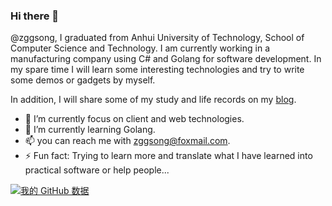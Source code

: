 ### Hi there 👋

@zggsong, I graduated from Anhui University of Technology, School of Computer Science and Technology. I am currently working in a manufacturing company using C# and Golang for software development. In my spare time I will learn some interesting technologies and try to write some demos or gadgets by myself.

In addition, I will share some of my study and life records on my [blog](https://www.zggsong.com). 

- 🔭 I’m currently focus on client and web technologies.
- 🌱 I’m currently learning Golang.
- 📫 you can reach me with [zggsong@foxmail.com](mailto://zggsong@foxmail.com).
- ⚡ Fun fact: Trying to learn more and translate what I have learned into practical software or help people...

[![我的 GitHub 数据](https://github-readme-stats.vercel.app/api?username=zggsong)]()
